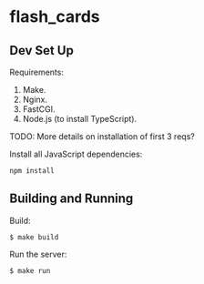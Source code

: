 # flash_cards

## Dev Set Up

Requirements:

1. Make.
1. Nginx.
1. FastCGI.
1. Node.js (to install TypeScript).

TODO: More details on installation of first 3 reqs?

Install all JavaScript dependencies:

```
npm install
```

## Building and Running

Build:

```
$ make build
```

Run the server:

```
$ make run
```

